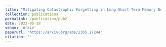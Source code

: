 ```yaml
---
title: "Mitigating Catastrophic Forgetting in Long Short-Term Memory Networks"
collection: publications
permalink: /publication/pub2
date: 2023-05-18
venue: 'Arxiv'
paperurl: 'https://arxiv.org/abs/2305.17244'
citation: ''
---
```

